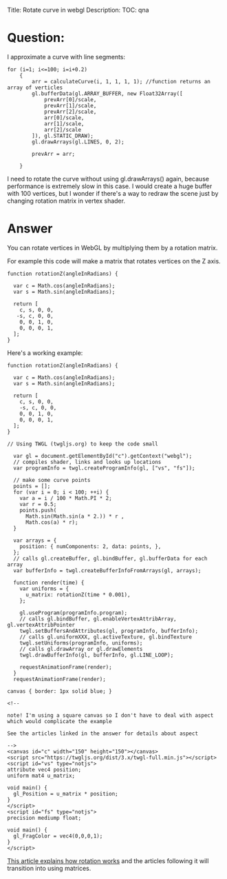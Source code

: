 Title: Rotate curve in webgl
Description:
TOC: qna

# Question:

I approximate a curve with line segments:

    for (i=1; i<=100; i=i+0.2)
        {
            arr = calculateCurve(i, 1, 1, 1, 1); //function returns an array of verticles
            gl.bufferData(gl.ARRAY_BUFFER, new Float32Array([
                prevArr[0]/scale,
                prevArr[1]/scale,
                prevArr[2]/scale,
                arr[0]/scale,
                arr[1]/scale,
                arr[2]/scale
            ]), gl.STATIC_DRAW);
            gl.drawArrays(gl.LINES, 0, 2);
    
            prevArr = arr;
            
        }
I need to rotate the curve without using gl.drawArrays() again, because performance is extremely slow in this case.
I would create a huge buffer with 100 vertices, but I wonder if there's a way to redraw the scene just by changing rotation matrix in vertex shader.

# Answer

You can rotate vertices in WebGL by multiplying them by a rotation matrix.

For example this code will make a matrix that rotates vertices on the Z axis.

    function rotationZ(angleInRadians) {
    
      var c = Math.cos(angleInRadians);
      var s = Math.sin(angleInRadians);
    
      return [
        c, s, 0, 0,
       -s, c, 0, 0,
        0, 0, 1, 0,
        0, 0, 0, 1,
      ];
    }

Here's a working example:

<!-- begin snippet: js hide: true console: false babel: false -->

<!-- language: lang-js -->

    function rotationZ(angleInRadians) {

      var c = Math.cos(angleInRadians);
      var s = Math.sin(angleInRadians);

      return [
        c, s, 0, 0,
        -s, c, 0, 0,
        0, 0, 1, 0,
        0, 0, 0, 1,
      ];
    }
        
    // Using TWGL (twgljs.org) to keep the code small

      var gl = document.getElementById("c").getContext("webgl");
      // compiles shader, links and looks up locations
      var programInfo = twgl.createProgramInfo(gl, ["vs", "fs"]);

      // make some curve points
      points = [];
      for (var i = 0; i < 100; ++i) {
        var a = i / 100 * Math.PI * 2;
        var r = 0.5;
        points.push(
          Math.sin(Math.sin(a * 2.)) * r , 
          Math.cos(a) * r);
      }

      var arrays = {
        position: { numComponents: 2, data: points, },
      };
      // calls gl.createBuffer, gl.bindBuffer, gl.bufferData for each array
      var bufferInfo = twgl.createBufferInfoFromArrays(gl, arrays);

      function render(time) {
        var uniforms = {
          u_matrix: rotationZ(time * 0.001),
        };

        gl.useProgram(programInfo.program);
        // calls gl.bindBuffer, gl.enableVertexAttribArray, gl.vertexAttribPointer
        twgl.setBuffersAndAttributes(gl, programInfo, bufferInfo);
        // calls gl.uniformXXX, gl.activeTexture, gl.bindTexture
        twgl.setUniforms(programInfo, uniforms);
        // calls gl.drawArray or gl.drawElements
        twgl.drawBufferInfo(gl, bufferInfo, gl.LINE_LOOP);

        requestAnimationFrame(render);
      }
      requestAnimationFrame(render);

<!-- language: lang-css -->

    canvas { border: 1px solid blue; }

<!-- language: lang-html -->

    <!-- 

    note! I'm using a square canvas so I don't have to deal with aspect 
    which would complicate the example

    See the articles linked in the answer for details about aspect

    -->
    <canvas id="c" width="150" height="150"></canvas>
    <script src="https://twgljs.org/dist/3.x/twgl-full.min.js"></script>
    <script id="vs" type="notjs">
    attribute vec4 position;
    uniform mat4 u_matrix;

    void main() {
      gl_Position = u_matrix * position;
    }
    </script>
    <script id="fs" type="notjs">
    precision mediump float;

    void main() {
      gl_FragColor = vec4(0,0,0,1);
    }
    </script>

<!-- end snippet -->

[This article explains how rotation works](http://webglfundamentals.org/webgl/lessons/webgl-2d-rotation.html) and the articles following it will transition into using matrices.
